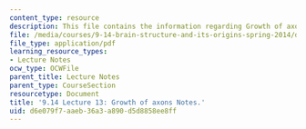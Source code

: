```yaml
---
content_type: resource
description: This file contains the information regarding Growth of axons Notes.
file: /media/courses/9-14-brain-structure-and-its-origins-spring-2014/d6e079f7aaeb36a3a890d5d8858ee8ff_MIT9_14S14_Lecture13.pdf
file_type: application/pdf
learning_resource_types:
- Lecture Notes
ocw_type: OCWFile
parent_title: Lecture Notes
parent_type: CourseSection
resourcetype: Document
title: '9.14 Lecture 13: Growth of axons Notes.'
uid: d6e079f7-aaeb-36a3-a890-d5d8858ee8ff
---
```

